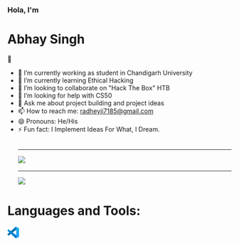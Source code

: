 ### Hola, I'm <h1>Abhay Singh</h1> 👋

- 🔭 I’m currently working as student in Chandigarh University
- 🌱 I’m currently learning Ethical Hacking 
- 👯 I’m looking to collaborate on "Hack The Box" HTB
- 🤔 I’m looking for help with CS50
- 💬 Ask me about project building and project ideas
- 📫 How to reach me: radheyji7185@gmail.com
- 😄 Pronouns: He/His
- ⚡ Fun fact: I Implement Ideas For What, I Dream.<br><br><hr style="color=green">
<img src="https://github-readme-stats.vercel.app/api?username=bhardwaaj&show_icons=true&theme=radical"><hr> <img src="https://github-readme-streak-stats.herokuapp.com/?user=bhardwaaj&theme=dark">


<h1>Languages and Tools:</h1>
<img align="left" alt="Visual Studio Code" width="26px" src="https://raw.githubusercontent.com/github/explore/80688e429a7d4ef2fca1e82350fe8e3517d3494d/topics/visual-studio-code/visual-studio-code.png" style="max-width: 100%;">
